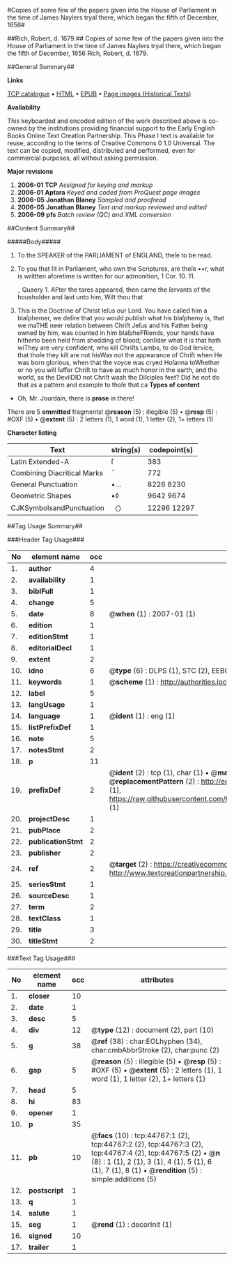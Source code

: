 #Copies of some few of the papers given into the House of Parliament in the time of James Naylers tryal there, which began the fifth of December, 1656#

##Rich, Robert, d. 1679.##
Copies of some few of the papers given into the House of Parliament in the time of James Naylers tryal there, which began the fifth of December, 1656
Rich, Robert, d. 1679.

##General Summary##

**Links**

[TCP catalogue](http://www.ota.ox.ac.uk/tcp/)  • 
[HTML](http://tei.it.ox.ac.uk/tcp/Texts-HTML/free/A34/A34463.html)  • 
[EPUB](http://tei.it.ox.ac.uk/tcp/Texts-EPUB/free/A34/A34463.epub) • 
[Page images (Historical Texts)](https://data.historicaltexts.jisc.ac.uk/view?pubId=eebo-10264696e&pageId=eebo-10264696e-44767-1)

**Availability**

This keyboarded and encoded edition of the
	       work described above is co-owned by the institutions
	       providing financial support to the Early English Books
	       Online Text Creation Partnership. This Phase I text is
	       available for reuse, according to the terms of Creative
	       Commons 0 1.0 Universal. The text can be copied,
	       modified, distributed and performed, even for
	       commercial purposes, all without asking permission.

**Major revisions**

1. __2006-01__ __TCP__ *Assigned for keying and markup*
1. __2006-01__ __Aptara__ *Keyed and coded from ProQuest page images*
1. __2006-05__ __Jonathan Blaney__ *Sampled and proofread*
1. __2006-05__ __Jonathan Blaney__ *Text and markup reviewed and edited*
1. __2006-09__ __pfs__ *Batch review (QC) and XML conversion*

##Content Summary##

#####Body#####

1. To the SPEAKER of the PARLIAMENT of ENGLAND, theſe to
be read.

1. To you that ſit in Parliament, who own the Scriptures, are theſe ••r, what is writtten
aforetime is written for our admonition, 1 Cor. 10. 11.

    _ Quaery 1.
AFter the tares appeared, then came the ſervants of the housholder and
ſaid unto him, Wilt thou that
1. This is the Doctrine of Christ Ieſus our Lord.
You have called him a blaſphemer, we deſire that you would publish
what his blaſphemy is, that we maTHE neer relation between Chriſt Jeſus and his Father being owned by
him, was counted in him blaſpheFRiends, your hands have hitherto been held from shedding of blood;
conſider what it is that hath wiThey are very confident, who kill Chriſts Lambs, to do God ſervice, that
thoſe they kill are not hisWas not the appearance of Chriſt when He was born glorious, when
that the voyce was cryed Hoſanna toWhether or no you will ſuffer Chriſt to have as much honor in the earth, and
the world, as the DevilDID not Chriſt wash the Diſciples feet? Did he not do that as a pattern
and example to thoſe that ca
**Types of content**

  * Oh, Mr. Jourdain, there is **prose** in there!

There are 5 **ommitted** fragments! 
 @__reason__ (5) : illegible (5)  •  @__resp__ (5) : #OXF (5)  •  @__extent__ (5) : 2 letters (1), 1 word (1), 1 letter (2), 1+ letters (1)

**Character listing**


|Text|string(s)|codepoint(s)|
|---|---|---|
|Latin Extended-A|ſ|383|
|Combining             Diacritical Marks|̄|772|
|General Punctuation|•…|8226 8230|
|Geometric Shapes|▪◊|9642 9674|
|CJKSymbolsandPunctuation|〈〉|12296 12297|

##Tag Usage Summary##

###Header Tag Usage###

|No|element name|occ|attributes|
|---|---|---|---|
|1.|__author__|4||
|2.|__availability__|1||
|3.|__biblFull__|1||
|4.|__change__|5||
|5.|__date__|8| @__when__ (1) : 2007-01 (1)|
|6.|__edition__|1||
|7.|__editionStmt__|1||
|8.|__editorialDecl__|1||
|9.|__extent__|2||
|10.|__idno__|6| @__type__ (6) : DLPS (1), STC (2), EEBO-CITATION (1), OCLC (1), VID (1)|
|11.|__keywords__|1| @__scheme__ (1) : http://authorities.loc.gov/ (1)|
|12.|__label__|5||
|13.|__langUsage__|1||
|14.|__language__|1| @__ident__ (1) : eng (1)|
|15.|__listPrefixDef__|1||
|16.|__note__|5||
|17.|__notesStmt__|2||
|18.|__p__|11||
|19.|__prefixDef__|2| @__ident__ (2) : tcp (1), char (1)  •  @__matchPattern__ (2) : ([0-9\-]+):([0-9IVX]+) (1), (.+) (1)  •  @__replacementPattern__ (2) : http://eebo.chadwyck.com/downloadtiff?vid=$1&page=$2 (1), https://raw.githubusercontent.com/textcreationpartnership/Texts/master/tcpchars.xml#$1 (1)|
|20.|__projectDesc__|1||
|21.|__pubPlace__|2||
|22.|__publicationStmt__|2||
|23.|__publisher__|2||
|24.|__ref__|2| @__target__ (2) : https://creativecommons.org/publicdomain/zero/1.0/ (1), http://www.textcreationpartnership.org/docs/. (1)|
|25.|__seriesStmt__|1||
|26.|__sourceDesc__|1||
|27.|__term__|2||
|28.|__textClass__|1||
|29.|__title__|3||
|30.|__titleStmt__|2||


###Text Tag Usage###

|No|element name|occ|attributes|
|---|---|---|---|
|1.|__closer__|10||
|2.|__date__|1||
|3.|__desc__|5||
|4.|__div__|12| @__type__ (12) : document (2), part (10)|
|5.|__g__|38| @__ref__ (38) : char:EOLhyphen (34), char:cmbAbbrStroke (2), char:punc (2)|
|6.|__gap__|5| @__reason__ (5) : illegible (5)  •  @__resp__ (5) : #OXF (5)  •  @__extent__ (5) : 2 letters (1), 1 word (1), 1 letter (2), 1+ letters (1)|
|7.|__head__|5||
|8.|__hi__|83||
|9.|__opener__|1||
|10.|__p__|35||
|11.|__pb__|10| @__facs__ (10) : tcp:44767:1 (2), tcp:44767:2 (2), tcp:44767:3 (2), tcp:44767:4 (2), tcp:44767:5 (2)  •  @__n__ (8) : 1 (1), 2 (1), 3 (1), 4 (1), 5 (1), 6 (1), 7 (1), 8 (1)  •  @__rendition__ (5) : simple:additions (5)|
|12.|__postscript__|1||
|13.|__q__|1||
|14.|__salute__|1||
|15.|__seg__|1| @__rend__ (1) : decorInit (1)|
|16.|__signed__|10||
|17.|__trailer__|1||
